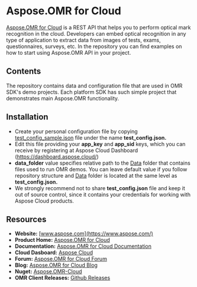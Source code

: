 # Aspose.OMR for Cloud

[Aspose.OMR for Cloud](https://products.aspose.cloud/omr/cloud) is a REST API that helps you to perform optical mark recognition in the cloud.
Developers can embed optical recognition in any type of application to extract data from images of tests, exams, questionnaires, surveys, etc. In the repository you can find examples on how to start using Aspose.OMR API in your project. 



## Contents

The repository contains data and configuration file that are used in OMR SDK's demo projects. Each platform SDK has such simple project that demonstrates main Aspose.OMR functionality.

## Installation
- Create your personal configuration file by copying [test_config_sample.json](https://github.com/aspose-omr-cloud/aspose-omr-cloud-demo-data/blob/master/test_config_sample.json "test_config_sample.json")  file under the name **test_config.json.**
- Edit this file providing your **app_key** and **app_sid** keys, which you can receive by registering at Aspose Cloud Dashboard (https://dashboard.aspose.cloud/) 
- **data_folder** value specifies relative path to the [Data](https://github.com/aspose-omr-cloud/aspose-omr-cloud-demo-data/tree/master/Data "Data") folder that contains files used to run OMR demos. You can leave default value if you follow repository structure and [Data](https://github.com/aspose-omr-cloud/aspose-omr-cloud-demo-data/tree/master/Data "Data") folder is located at the same level as **test_config.json.**
- We strongly recommend not to share **test_config.json** file and keep it out of source control, since it contains your credentials for working with Aspose Cloud products.

## Resources

+ **Website:** [www.aspose.com](https://www.aspose.com/)
+ **Product Home:** [Aspose.OMR for Cloud](https://products.aspose.cloud/omr/cloud)
+ **Documentation:** [Aspose.OMR for Cloud Documentation](https://docs.aspose.cloud/display/omrcloud/Home)
+ **Cloud Dasboard:** [Aspose Cloud](https://dashboard.aspose.cloud/)
+ **Forum:** [Aspose.OMR for Cloud Forum](https://forum.aspose.cloud/c/omr)
+ **Blog:** [Aspose.OMR for Cloud Blog](https://blog.aspose.cloud/category/aspose-products/aspose.omr-product-family/)
+ **Nuget:** [Aspose.OMR-Cloud](https://www.nuget.org/packages/Aspose.OMR-Cloud/)
+ **OMR Client Releases:** [Github Releases](https://github.com/aspose-omr-cloud/aspose-omr-cloud-dotnet/releases)
